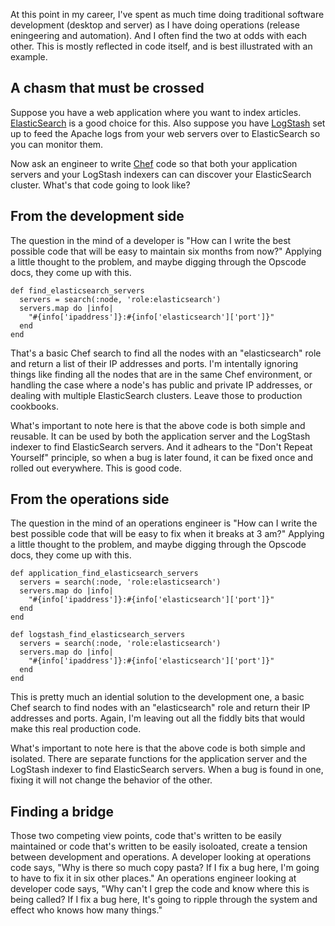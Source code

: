 <!--
title: Bridging the DevOps chasm
created: 17 May 2014 - 8:08 am
updated: 17 May 2014 - 11:27 am
publish: 17 May 2014
slug: devops-divide
tags: coding, chef
-->

At this point in my career, I've spent as much time doing traditional
software development (desktop and server) as I have doing operations
(release eningeering and automation). And I often find the two at odds
with each other. This is mostly reflected in code itself, and is best
illustrated with an example.

## A chasm that must be crossed ##

Suppose you have a web application where you want to index articles.
[ElasticSearch][] is a good choice for this. Also suppose you have
[LogStash][] set up to feed the Apache logs from your web servers over
to ElasticSearch so you can monitor them.

Now ask an engineer to write [Chef][] code so that both your application
servers and your LogStash indexers can can discover your ElasticSearch
cluster. What's that code going to look like?

## From the development side ##

The question in the mind of a developer is "How can I write the best
possible code that will be easy to maintain six months from now?" Applying
a little thought to the problem, and maybe digging through the Opscode docs,
they come up with this.

    def find_elasticsearch_servers
      servers = search(:node, 'role:elasticsearch')
      servers.map do |info|
        "#{info['ipaddress']}:#{info['elasticsearch']['port']}"
      end
    end

That's a basic Chef search to find all the nodes with an "elasticsearch" role
and return a list of their IP addresses and ports. I'm intentally ignoring
things like finding all the nodes that are in the same Chef environment, or
handling the case where a node's has public and private IP addresses, or
dealing with multiple ElasticSearch clusters. Leave those to production
cookbooks.

What's important to note here is that the above code is both simple and
reusable. It can be used by both the application server and the LogStash indexer
to find ElasticSearch servers. And it adhears to the "Don't Repeat Yourself"
principle, so when a bug is later found, it can be fixed once and rolled out
everywhere. This is good code.

## From the operations side ##

The question in the mind of an operations engineer is "How can I write the best
possible code that will be easy to fix when it breaks at 3 am?" Applying a
little thought to the problem, and maybe digging through the Opscode docs, they
come up with this.

    def application_find_elasticsearch_servers
      servers = search(:node, 'role:elasticsearch')
      servers.map do |info|
        "#{info['ipaddress']}:#{info['elasticsearch']['port']}"
      end
    end

    def logstash_find_elasticsearch_servers
      servers = search(:node, 'role:elasticsearch')
      servers.map do |info|
        "#{info['ipaddress']}:#{info['elasticsearch']['port']}"
      end
    end

This is pretty much an idential solution to the development one, a basic Chef
search to find nodes with an "elasticsearch" role and return their IP addresses
and ports. Again, I'm leaving out all the fiddly bits that would make this real
production code.

What's important to note here is that the above code is both simple and
isolated. There are separate functions for the application server and the
LogStash indexer to find ElasticSearch servers. When a bug is found in one,
fixing it will not change the behavior of the other.

## Finding a bridge ##

Those two competing view points, code that's written to be easily maintained or
code that's written to be easily isoloated, create a tension between development
and operations. A developer looking at operations code says, "Why is there so
much copy pasta? If I fix a bug here, I'm going to have to fix it in six other
places." An operations engineer looking at developer code says, "Why can't I
grep the code and know where this is being called? If I fix a bug here, It's
going to ripple through the system and effect who knows how many things."


[ElasticSearch]: http://elasticsearch.org/ "Various (ElasticSearch): "
[LogStash]: http://logstash.org/ ""
[Chef]: http://opscode.org/chef/
